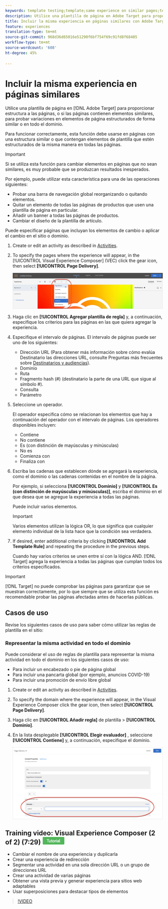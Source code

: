 ```yaml
---
keywords: template testing;template;same experience on similar pages;template test
description: Utilice una plantilla de página en Adobe Target para proporcionar estructura a las páginas, o si las páginas contienen elementos similares, para probar las variaciones en elementos de página con una estructura similar.
title: Incluir la misma experiencia en páginas similares con Adobe Target
feature: experiences
translation-type: tm+mt
source-git-commit: 968d36d65016e51290f6bf754f69c91fd8f68405
workflow-type: tm+mt
source-wordcount: '608'
ht-degree: 45%

---
```



# Incluir la misma experiencia en páginas similares

Utilice una plantilla de página en [!DNL Adobe Target] para proporcionar estructura a las páginas, o si las páginas contienen elementos similares, para probar variaciones en elementos de página estructurados de forma similar o en todo el dominio.

Para funcionar correctamente, esta función debe usarse en páginas con una estructura similar o que contengan elementos de plantilla que estén estructurados de la misma manera en todas las páginas.

>[!IMPORTANT]
>
>Si se utiliza esta función para cambiar elementos en páginas que no sean similares, es muy probable que se produzcan resultados inesperados.

Por ejemplo, puede utilizar esta característica para una de las operaciones siguientes:

* Probar una barra de navegación global reorganizando o quitando elementos.
* Quitar un elemento de todas las páginas de productos que usen una plantilla de página en particular.
* Añadir un banner a todas las páginas de productos.
* Cambiar el diseño de la plantilla de artículo.

Puede especificar páginas que incluyan los elementos de cambio o aplicar el cambio en el sitio o dominio.

1. Create  or edit an activity as described in [Activities](/help/c-activities/activities.md#concept_D317A95A1AB54674BA7AB65C7985BA03).

1. To specify the pages where the experience will appear, in the [!UICONTROL Visual Experience Composer] (VEC) click the gear icon, then select **[!UICONTROL Page Delivery]**.

   ![Icono de engranaje > Envío de página](/help/c-experiences/c-visual-experience-composer/assets/icon-gear.png)

1. Haga clic en **[!UICONTROL Agregar plantilla de regla]** y, a continuación, especifique los criterios para las páginas en las que quiera agregar la experiencia.

1. Especifique el intervalo de páginas. El intervalo de páginas puede ser uno de los siguientes:

   * Dirección URL (Para obtener más información sobre cómo evalúa Destinatario las direcciones URL, consulte Preguntas más frecuentes sobre [Destinatarios y audiencias](/help/c-target/c-troubleshooting-targets-and-audiences/troubleshooting-targets-and-audiences.md)).
   * Dominio
   * Ruta
   * Fragmento hash (#) (destinatario la parte de una URL que sigue al símbolo #).
   * Consulta
   * Parámetro

1. Seleccione un operador.

   El operador especifica cómo se relacionan los elementos que hay a continuación del operador con el intervalo de páginas. Los operadores disponibles incluyen:

   * Contiene
   * No contiene
   * Es (con distinción de mayúsculas y minúsculas)
   * No es
   * Comienza con
   * Finaliza con

1. Escriba las cadenas que establecen dónde se agregará la experiencia, como el dominio o las cadenas contenidas en el nombre de la página.

   Por ejemplo, si selecciona **[!UICONTROL Dominio]** y **[!UICONTROL Es (con distinción de mayúsculas y minúsculas)]**, escriba el dominio en el que desea que se agregue la experiencia a todas las páginas.

   Puede incluir varios elementos.

   >[!IMPORTANT]
   >
   >Varios elementos utilizan la lógica OR, lo que significa que cualquier elemento individual de la lista hace que la condición sea verdadera.

1. If desired, enter additional criteria by clicking **[!UICONTROL Add Template Rule]** and repeating the procedure in the previous steps.

   Cuando hay varios criterios se unen entre sí con la lógica AND. [!DNL Target] agrega la experiencia a todas las páginas que cumplan todos los criterios especificados.

>[!IMPORTANT]
>
> [!DNL Target] no puede comprobar las páginas para garantizar que se muestran correctamente, por lo que siempre que se utiliza esta función es recomendable probar las páginas afectadas antes de hacerlas públicas.

## Casos de uso

Revise los siguientes casos de uso para saber cómo utilizar las reglas de plantilla en el sitio:

### Representar la misma actividad en todo el dominio

Puede considerar el uso de reglas de plantilla para representar la misma actividad en todo el dominio en los siguientes casos de uso:

* Para incluir un encabezado o pie de página global
* Para incluir una pancarta global (por ejemplo, anuncios COVID-19)
* Para incluir una promoción de envío libre global

1. Create or edit an activity as described in [Activities](/help/c-activities/activities.md#concept_D317A95A1AB54674BA7AB65C7985BA03).

1. To specify the domain where the experience will appear, in the Visual Experience Composer click the gear icon, then select **[!UICONTROL Page Delivery]**.

1. Haga clic en **[!UICONTROL Añadir regla]** de plantilla > **[!UICONTROL Dominio]**.

1. En la lista desplegable **[!UICONTROL Elegir evaluador]** , seleccione **[!UICONTROL Contiene]** y, a continuación, especifique el dominio.

   ![El dominio contiene](/help/c-experiences/c-visual-experience-composer/assets/domain-template-rule.png)

## Training video: Visual Experience Composer (2 of 2) (7:29) ![Tutorial badge](/help/assets/tutorial.png)

* Cambiar el nombre de una experiencia y duplicarla
* Crear una experiencia de redirección
* Segmentar una actividad en una sola dirección URL o un grupo de direcciones URL
* Crear una actividad de varias páginas
* Obtener una vista previa y generar experiencia para sitios web adaptables
* Usar superposiciones para destacar tipos de elementos

>[!VIDEO](https://video.tv.adobe.com/v/17401)